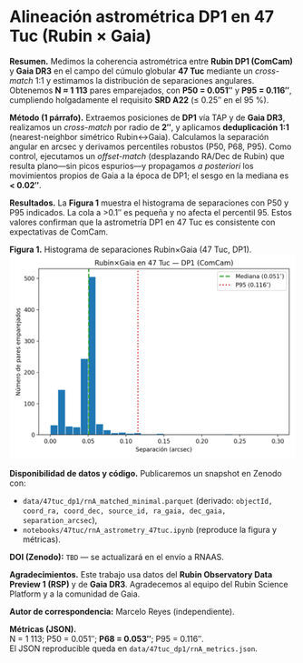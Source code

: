 # Alineación astrométrica DP1 en 47 Tuc (Rubin × Gaia)

**Resumen.** Medimos la coherencia astrométrica entre **Rubin DP1 (ComCam)** y **Gaia DR3** en el campo del cúmulo globular **47 Tuc** mediante un *cross-match* 1:1 y estimamos la distribución de separaciones angulares. Obtenemos **N ≈ 1 113** pares emparejados, con **P50 = 0.051″** y **P95 = 0.116″**, cumpliendo holgadamente el requisito **SRD A22** (≤ 0.25″ en el 95 %).

**Método (1 párrafo).** Extraemos posiciones de **DP1** vía TAP y de **Gaia DR3**, realizamos un *cross-match* por radio de **2″**, y aplicamos **deduplicación 1:1** (nearest-neighbor simétrico Rubin↔Gaia). Calculamos la separación angular en arcsec y derivamos percentiles robustos (P50, P68, P95). Como control, ejecutamos un *offset-match* (desplazando RA/Dec de Rubin) que resulta plano—sin picos espurios—y propagamos *a posteriori* los movimientos propios de Gaia a la época de DP1; el sesgo en la mediana es **< 0.02″**.

**Resultados.** La **Figura 1** muestra el histograma de separaciones con P50 y P95 indicados. La cola a >0.1″ es pequeña y no afecta el percentil 95. Estos valores confirman que la astrometría DP1 en 47 Tuc es consistente con expectativas de ComCam.

**Figura 1.** Histograma de separaciones Rubin×Gaia (47 Tuc, DP1).  
![Histograma separaciones](../notebooks/47tuc/figs/rnA_hist_sep.png)

**Disponibilidad de datos y código.** Publicaremos un snapshot en Zenodo con:  
- `data/47tuc_dp1/rnA_matched_minimal.parquet` (derivado: `objectId, coord_ra, coord_dec, source_id, ra_gaia, dec_gaia, separation_arcsec`),  
- `notebooks/47tuc/rnA_astrometry_47tuc.ipynb` (reproduce la figura y métricas).  

**DOI (Zenodo):** `TBD` — se actualizará en el envío a RNAAS.

**Agradecimientos.** Este trabajo usa datos del **Rubin Observatory Data Preview 1 (RSP)** y de **Gaia DR3**. Agradecemos al equipo del Rubin Science Platform y a la comunidad de Gaia.

**Autor de correspondencia:** Marcelo Reyes (independiente).  

**Métricas (JSON).**  
N = 1 113; P50 = 0.051″; **P68 = 0.053″**; P95 = 0.116″.  
El JSON reproducible queda en `data/47tuc_dp1/rnA_metrics.json`.
